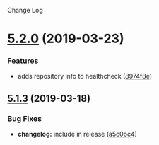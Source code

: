 Change Log

# [5.2.0](https://github.com/wavemotionio/hapi-ado-core-plugins/compare/v5.1.3...v5.2.0) (2019-03-23)


### Features

* adds repository info to healthcheck ([8974f8e](https://github.com/wavemotionio/hapi-ado-core-plugins/commit/8974f8e))

## [5.1.3](https://github.com/wavemotionio/hapi-ado-core-plugins/compare/v5.1.2...v5.1.3) (2019-03-18)


### Bug Fixes

* **changelog:** include in release ([a5c0bc4](https://github.com/wavemotionio/hapi-ado-core-plugins/commit/a5c0bc4))

